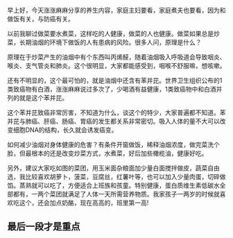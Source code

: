 早上好，今天涨涨麻麻分享的养生内容，家庭主妇要看，家庭煮夫也要看，因为和做饭有关，与防癌有关。  
  
以前我聊过做菜要水煮菜，这样吃的人健康，做菜的人也健康。做菜如果总是炒菜，长期油烟的环境下做饭的人有患病的风险。很多人问，原理是什么？  
  
原理在于炒菜产生的油烟中有个东西叫丙烯醛，随着油烟吸入呼吸道会导致咽炎、喉炎、支气管炎和肺炎。这个很明显，大家都能感受到，咽喉不舒服嘛，想咳嗽。  
  
还有不明显的，这个最可怕的，就是油烟中还含有苯并芘。世界卫生组织公布的1类致癌物有白酒，涨涨麻麻说过多次了，少喝酒有益健康，1类致癌物中和白酒并列的就是这个苯并芘。  
  
这个苯并芘致癌非常厉害，不知道为什么，谈这个的特少，大家普遍都不知道。苯并芘与肺癌、肝癌、肠癌、胃癌的发生都关系非常密切。吸入人体的量不大可以改变细胞DNA的结构，长久就会诱发癌变。  
  
如何减少油烟对身体健康的危害？有条件开窗做饭，稀释油烟浓度，做完菜洗个脸，但最根本的还是改变炒菜方式，水煮菜，好后加些橄榄油，健康好吃。  
  
另外，建议大家吃如图的菜团，用玉米面杂粮面加少量白面搅拌做皮，蔬菜自由选，我比较喜欢胡萝卜，菠菜，豆腐丝，红薯叶等，也可以加入少量肉蛋，切碎做馅。蒸熟就可以吃了，方便适合上班族和孩童。特别健康，蛋白质维生素低碳水全部都有，一两个菜团就满足了人体一天所需营养物质。我家孩子一两岁的时候就喜欢吃这个，还会加点奶酪，现在高高的，班里第一高!

## 最后一段才是重点